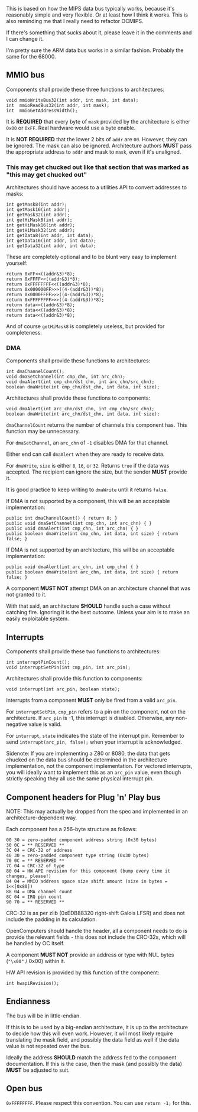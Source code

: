 This is based on how the MIPS data bus typically works, because it's reasonably simple and very flexible. Or at least how I think it works. This is also reminding me that I really need to refactor OCMIPS.

If there's something that sucks about it, please leave it in the comments and I can change it.

I'm pretty sure the ARM data bus works in a similar fashion. Probably the same for the 68000.

## MMIO bus

Components shall provide these three functions to architectures:

    void mmioWriteBus32(int addr, int mask, int data);
    int  mmioReadBus32(int addr, int mask);
    int  mmioGetAddressWidth();

It is **REQUIRED** that every byte of `mask` provided by the architecture is either `0x00` or `0xFF`. Real hardware would use a byte enable.

It is **NOT REQUIRED** that the lower 2 bits of `addr` are `00`. However, they can be ignored. The mask can also be ignored. Architecture authors **MUST** pass the appropriate address to `addr` and mask to `mask`, even if it's unaligned.

### This may get chucked out like that section that was marked as "this may get chucked out"

Architectures should have access to a utilities API to convert addresses to masks:

    int getMask8(int addr);
    int getMask16(int addr);
    int getMask32(int addr);
    int getHiMask8(int addr);
    int getHiMask16(int addr);
    int getHiMask32(int addr);
    int getData8(int addr, int data);
    int getData16(int addr, int data);
    int getData32(int addr, int data);

These are completely optional and to be blunt very easy to implement yourself:

    return 0xFF<<((addr&3)*8);
    return 0xFFFF<<((addr&3)*8);
    return 0xFFFFFFFF<<((addr&3)*8);
    return 0x000000FF>>>((4-(addr&3))*8);
    return 0x0000FFFF>>>((4-(addr&3))*8);
    return 0xFFFFFFFF>>>((4-(addr&3))*8);
    return data<<((addr&3)*8);
    return data<<((addr&3)*8);
    return data<<((addr&3)*8);

And of course `getHiMask8` is completely useless, but provided for completeness.

### DMA

Components shall provide these functions to architectures:

    int dmaChannelCount();
    void dmaSetChannel(int cmp_chn, int arc_chn);
    void dmaAlert(int cmp_chn/dst_chn, int arc_chn/src_chn);
    boolean dmaWrite(int cmp_chn/dst_chn, int data, int size);

Architectures shall provide these functions to components:

    void dmaAlert(int arc_chn/dst_chn, int cmp_chn/src_chn);
    boolean dmaWrite(int arc_chn/dst_chn, int data, int size);

`dmaChannelCount` returns the number of channels this component has. This function may be unnecessary.

For `dmaSetChannel`, an `arc_chn` of `-1` disables DMA for that channel.

Either end can call `dmaAlert` when they are ready to receive data.

For `dmaWrite`, `size` is either `8`, `16`, or `32`. Returns `true` if the data was accepted. The recipient can ignore the size, but the sender **MUST** provide it.

It is good practice to keep writing to `dmaWrite` until it returns `false`.

If DMA is not supported by a component, this will be an acceptable implementation:

    public int dmaChannelCount() { return 0; }
    public void dmaSetChannel(int cmp_chn, int arc_chn) { }
    public void dmaAlert(int cmp_chn, int arc_chn) { }
    public boolean dmaWrite(int cmp_chn, int data, int size) { return false; }

If DMA is not supported by an architecture, this will be an acceptable implementation:

    public void dmaAlert(int arc_chn, int cmp_chn) { }
    public boolean dmaWrite(int arc_chn, int data, int size) { return false; }

A component **MUST NOT** attempt DMA on an architecture channel that was not granted to it.

With that said, an architecture **SHOULD** handle such a case without catching fire. Ignoring it is the best outcome. Unless your aim is to make an easily exploitable system.

## Interrupts

Components shall provide these two functions to architectures:

    int interruptPinCount();
    void interruptSetPin(int cmp_pin, int arc_pin);

Architectures shall provide this function to components:

    void interrupt(int arc_pin, boolean state);

Interrupts from a component **MUST** only be fired from a valid `arc_pin`.

For `interruptSetPin`, `cmp_pin` refers to a pin on the component, not on the architecture. If `arc_pin` is -1, this interrupt is disabled. Otherwise, any non-negative value is valid.

For `interrupt`, `state` indicates the state of the interrupt pin. Remember to send `interrupt(arc_pin, false);` when your interrupt is acknowledged.

Sidenote: If you are implementing a Z80 or 8080, the data that gets chucked on the data bus should be determined in the architecture implementation, not the component implementation. For vectored interrupts, you will ideally want to implement this as an `arc_pin` value, even though strictly speaking they all use the same physical interrupt pin.

## Component headers for Plug 'n' Play bus

NOTE: This may actually be dropped from the spec and implemented in an architecture-dependent way.

Each component has a 256-byte structure as follows:

    00 30 = zero-padded component address string (0x30 bytes)
    30 0C = ** RESERVED **
    3C 04 = CRC-32 of address 
    40 30 = zero-padded component type string (0x30 bytes)
    70 0C = ** RESERVED **
    7C 04 = CRC-32 of type 
    80 04 = HW API revision for this component (bump every time it changes, please!)
    84 04 = MMIO address space size shift amount (size in bytes = 1<<[0x80])
    88 04 = DMA channel count
    8C 04 = IRQ pin count
    90 70 = ** RESERVED **

CRC-32 is as per zlib (0xEDB88320 right-shift Galois LFSR) and does not include the padding in its calculation.

OpenComputers should handle the header, all a component needs to do is provide the relevant fields - this does not include the CRC-32s, which will be handled by OC itself.

A component **MUST NOT** provide an address or type with NUL bytes (`"\x00"` / 0x00) within it.

HW API revision is provided by this function of the component:

    int hwapiRevision();

## Endianness

The bus will be in little-endian.

If this is to be used by a big-endian architecture, it is up to the architecture to decide how this will even work. However, it will most likely require translating the mask field, and possibly the data field as well if the data value is not repeated over the bus.

Ideally the address **SHOULD** match the address fed to the component documentation. If this is the case, then the mask (and possibly the data) **MUST** be adjusted to suit.

## Open bus

`0xFFFFFFFF`. Please respect this convention. You can use `return -1;` for this.

